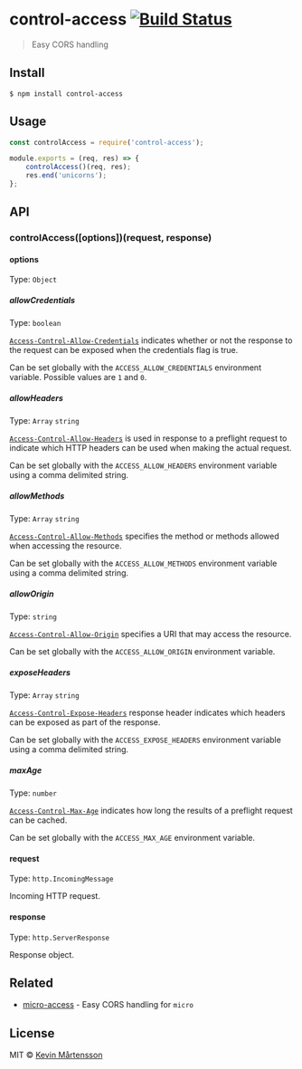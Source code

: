 # control-access [![Build Status](https://travis-ci.org/kevva/control-access.svg?branch=master)](https://travis-ci.org/kevva/control-access)

> Easy CORS handling


## Install

```
$ npm install control-access
```


## Usage

```js
const controlAccess = require('control-access');

module.exports = (req, res) => {
	controlAccess()(req, res);
	res.end('unicorns');
};
```


## API

### controlAccess([options])(request, response)

#### options

Type: `Object`

##### allowCredentials

Type: `boolean`

[`Access-Control-Allow-Credentials`](https://developer.mozilla.org/en-US/docs/Web/HTTP/Headers/Access-Control-Allow-Credentials) indicates whether or not the response to the request can be exposed when the credentials flag is true.

Can be set globally with the `ACCESS_ALLOW_CREDENTIALS` environment variable. Possible values are `1` and `0`.

##### allowHeaders

Type: `Array` `string`

[`Access-Control-Allow-Headers`](https://developer.mozilla.org/en-US/docs/Web/HTTP/Headers/Access-Control-Allow-Headers) is used in response to a preflight request to indicate which HTTP headers can be used when making the actual request.

Can be set globally with the `ACCESS_ALLOW_HEADERS` environment variable using a comma delimited string.

##### allowMethods

Type: `Array` `string`

[`Access-Control-Allow-Methods`](https://developer.mozilla.org/en-US/docs/Web/HTTP/Headers/Access-Control-Allow-Methods) specifies the method or methods allowed when accessing the resource.

Can be set globally with the `ACCESS_ALLOW_METHODS` environment variable using a comma delimited string.

##### allowOrigin

Type: `string`

[`Access-Control-Allow-Origin`](https://developer.mozilla.org/en-US/docs/Web/HTTP/Headers/Access-Control-Allow-Origin) specifies a URI that may access the resource.

Can be set globally with the `ACCESS_ALLOW_ORIGIN` environment variable.

##### exposeHeaders

Type: `Array` `string`

[`Access-Control-Expose-Headers`](https://developer.mozilla.org/en-US/docs/Web/HTTP/Headers/Access-Control-Expose-Headers) response header indicates which headers can be exposed as part of the response.

Can be set globally with the `ACCESS_EXPOSE_HEADERS` environment variable using a comma delimited string.

##### maxAge

Type: `number`

[`Access-Control-Max-Age`](https://developer.mozilla.org/en-US/docs/Web/HTTP/Headers/Access-Control-Max-Age) indicates how long the results of a preflight request can be cached.

Can be set globally with the `ACCESS_MAX_AGE` environment variable.

#### request

Type: `http.IncomingMessage`

Incoming HTTP request.

#### response

Type: `http.ServerResponse`

Response object.


## Related

* [micro-access](https://github.com/kevva/micro-access) - Easy CORS handling for `micro`


## License

MIT © [Kevin Mårtensson](https://github.com/kevva)
